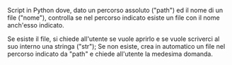 Script in Python dove, dato un percorso assoluto ("path") ed il nome di un file ("nome"),
controlla se nel percorso indicato esiste un file con il nome anch'esso indicato.

Se esiste il file, si chiede all'utente se vuole aprirlo e se vuole scriverci al suo interno una stringa ("str"); 
Se non esiste, crea in automatico un file nel percorso indicato da "path" e chiede all'utente la medesima domanda.
